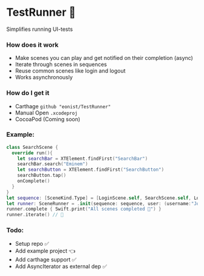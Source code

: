 # TestRunner 🏃

Simplifies running UI-tests 

### How does it work
- Make scenes you can play and get notified on their completion (async)
- Iterate through scenes in sequences
- Reuse common scenes like login and logout
- Works asynchronously

### How do I get it
- Carthage `github "eonist/TestRunner"`
- Manual Open `.xcodeproj`
- CocoaPod (Coming soon)

### Example:
```swift
class SearchScene {
  override run(){
    let searchBar = XTElement.findFirst("SearchBar")
    searchBar.search("Eminem")
    let searchButton = XTElement.findFirst("SearchButton")
    searchButton.tap()
    onComplete()
  }
}
let sequence: [SceneKind.Type] = [LoginScene.self, SearchScene.self, LogoutScene.self]
let runner: SceneRunner = .init(sequence: sequence, user: (username:"John", password:"Little") , onComplete: {})
runner.complete { Swift.print("All scenes completed 🏁") }
runner.iterate() // 🏃
```

### Todo:
- Setup repo ✅
- Add example project 👈
- Add carthage support ✅
- Add AsyncIterator as external dep ✅
